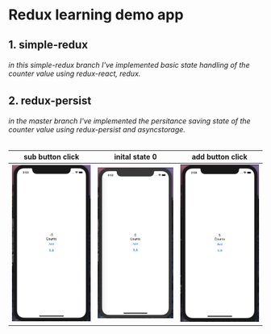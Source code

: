 # Redux learning demo app

## 1. simple-redux

###### in this simple-redux branch I've implemented basic state handling of the counter value using redux-react, redux.

## 2. redux-persist

###### in the master branch I've implemented the persitance saving state of the counter value using redux-persist and asyncstorage.

| sub button click                 | inital state 0               | add button click                 |
| -------------------------------- | ---------------------------- | -------------------------------- |
| ![negative](screenshots/sc1.png) | ![zero](screenshots/sc2.png) | ![positive](screenshots/sc3.png) |
